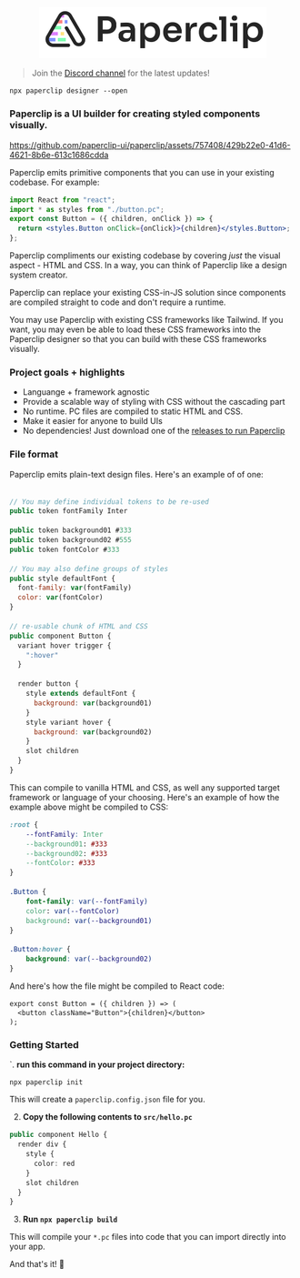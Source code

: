 <p align="center">
  <img src="./assets/logo-outline-5.png" width="400px">
</p>

> Join the [Discord channel](https://discord.gg/H6wEVtd) for the latest updates!

```
npx paperclip designer --open
```

### Paperclip is a UI builder for creating **styled components** visually.

https://github.com/paperclip-ui/paperclip/assets/757408/429b22e0-41d6-4621-8b6e-613c1686cdda

Paperclip emits primitive components that you can use in your existing codebase. For example:

```jsx
import React from "react";
import * as styles from "./button.pc";
export const Button = ({ children, onClick }) => {
  return <styles.Button onClick={onClick}>{children}</styles.Button>;
};
```

Paperclip compliments our existing codebase by covering _just_ the visual aspect - HTML and CSS. In a way, you can think of Paperclip like a design system creator.

Paperclip can replace your existing CSS-in-JS solution since components are compiled straight to code and don't require a runtime.

You may use Paperclip with existing CSS frameworks like Tailwind. If you want, you may even be able to load these CSS frameworks into the Paperclip designer so that you can build with these CSS frameworks visually.

### Project goals + highlights

- Languange + framework agnostic
- Provide a scalable way of styling with CSS without the cascading part
- No runtime. PC files are compiled to static HTML and CSS.
- Make it easier for anyone to build UIs
- No dependencies! Just download one of the [releases to run Paperclip](https://github.com/paperclip-ui/paperclip/releases)

### File format

Paperclip emits plain-text design files. Here's an example of of one:

```javascript

// You may define individual tokens to be re-used
public token fontFamily Inter

public token background01 #333
public token background02 #555
public token fontColor #333

// You may also define groups of styles
public style defaultFont {
  font-family: var(fontFamily)
  color: var(fontColor)
}

// re-usable chunk of HTML and CSS
public component Button {
  variant hover trigger {
    ":hover"
  }

  render button {
    style extends defaultFont {
      background: var(background01)
    }
    style variant hover {
      background: var(background02)
    }
    slot children
  }
}
```

This can compile to vanilla HTML and CSS, as well any supported target framework or language of your choosing. Here's an example of how
the example above might be compiled to CSS:

```css
:root {
    --fontFamily: Inter
    --background01: #333
    --background02: #333
    --fontColor: #333
}

.Button {
    font-family: var(--fontFamily)
    color: var(--fontColor)
    background: var(--background01)
}

.Button:hover {
    background: var(--background02)
}
```

And here's how the file might be compiled to React code:

```tsx
export const Button = ({ children }) => (
  <button className="Button">{children}</button>
);
```

### Getting Started

`. **run this command in your project directory:**

```
npx paperclip init
```

This will create a `paperclip.config.json` file for you.

2. **Copy the following contents to `src/hello.pc`**

```typescript
public component Hello {
  render div {
    style {
      color: red
    }
    slot children
  }
}
```

3. **Run `npx paperclip build`**

This will compile your `*.pc` files into code that you can import
directly into your app.

And that's it! 🎉
